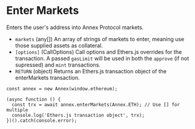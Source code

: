 # Enter Markets

Enters the user's address into Annex Protocol markets.

* `markets` \(any\[\]\) An array of strings of markets to enter, meaning use those supplied assets as collateral.
* `[options]` \(CallOptions\) Call options and Ethers.js overrides for the transaction. A passed `gasLimit` will be used in both the `approve` \(if not supressed\) and `mint` transactions.
* `RETURN` \(object\) Returns an Ethers.js transaction object of the enterMarkets transaction.

```text
const annex = new Annex(window.ethereum);

(async function () {
  const trx = await annex.enterMarkets(Annex.ETH); // Use [] for multiple
  console.log('Ethers.js transaction object', trx);
})().catch(console.error);
```

